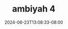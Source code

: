--- 
title: "ambiyah 4"
description: "nonton bokep ambiyah 4 durasi panjang   new"
date: 2024-06-23T13:08:33-08:00
file_code: "0kf8iop3qy4u"
draft: false
cover: "czghfpem8e6jo69v.jpg"
tags: ["ambiyah", "bokep-indo", "bokep-viral", "bokep-ig"]
length: 65
fld_id: "1483132"
foldername: "Ambiyah update"
categories: ["Ambiyah update"]
views: 0
---